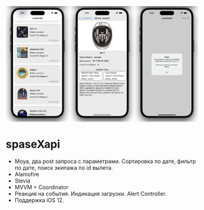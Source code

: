 
![Screenshot](screenshot/screenshot.png)

#  spaseXapi

- Moya, два post запроса с параметрами. Сортировка по дате, фильтр по дате, поиск экипажа по id вылета.
- Alamofire
- Stevia
- MVVM + Coordinator
- Реакция на события. Индикация загрузки. Alert Controller.
- Поддержка iOS 12.


